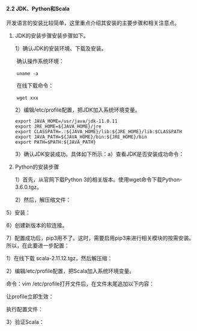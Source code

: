 #### 2.2 JDK、Python和Scala

开发语言的安装比较简单，这里重点介绍其安装的主要步骤和相关注意点。

1. JDK的安装步骤安装步骤如下。

   1）确认JDK的安装环境、下载及安装。

   ​	确认操作系统环境：

   ​		``` uname -a ```

   ​    在线下载命令：

   ​		```wget xxx```

   2）编辑/etc/profile配置，把JDK加入系统环境变量。

   ```
   export JAVA_HOME=/usr/java/jdk-11.0.11
   export JRE_HOME=${JAVA_HOME}/jre
   export CLASSPATH=.:${JAVA_HOME}/lib:${JRE_HOME}/lib:$CLASSPATH
   export JAVA_PATH=${JAVA_HOME}/bin:${JRE_HOME}/bin
   export PATH=$PATH:${JAVA_PATH}
   ```

   

   3）确认JDK安装成功。具体如下所示：a）查看JDK是否安装成功命令：

2. Python的安装步骤

   1）首先，从官网下载Python 3的相关版本。使用wget命令下载Python-3.6.0.tgz。

   2）然后，解压缩文件：

5）安装：

6）创建新版本的软连接。

7）配置成功后，pip3用不了。这时，需要启用pip3来进行相关模块的按需安装。所以，在此要进一步配置：

1）在线下载 scala-2.11.12.tgz，然后解压缩：

2）编辑/etc/profile配置，把Scala加入系统环境变量。

命令：vim /etc/profile打开文件后，在文件末尾追加以下内容：

让profile立即生效：

执行配置文件：

3）验证Scala：